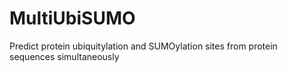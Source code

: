 # MultiUbiSUMO
Predict protein ubiquitylation and SUMOylation sites from protein sequences simultaneously
